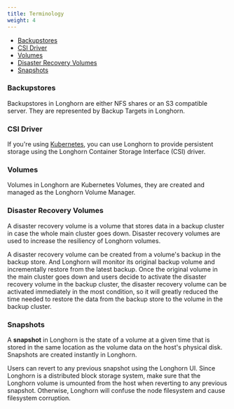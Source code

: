 ```yaml
---
title: Terminology
weight: 4
---
```


- [Backupstores](#backupstores)
- [CSI Driver](#csi-driver)
- [Volumes](#volumes)
- [Disaster Recovery Volumes](#disaster-recovery-volumes)
- [Snapshots](#snapshots)

### Backupstores

Backupstores in Longhorn are either NFS shares or an S3 compatible server. They are represented by Backup Targets in Longhorn.

### CSI Driver

If you're using [Kubernetes](https://kubernetes.io), you can use Longhorn to provide persistent storage using the Longhorn Container Storage Interface (CSI) driver.


### Volumes

Volumes in Longhorn are Kubernetes Volumes, they are created and managed as the Longhorn Volume Manager.

### Disaster Recovery Volumes

A disaster recovery volume is a volume that stores data in a backup cluster in case the whole main cluster goes down. Disaster recovery volumes are used to increase the resiliency of Longhorn volumes.

A disaster recovery volume can be created from a volume's backup in the backup store. And Longhorn will monitor its original backup volume and incrementally restore from the latest backup. Once the original volume in the main cluster goes down and users decide to activate the disaster recovery volume in the backup cluster, the disaster recovery volume can be activated immediately in the most condition, so it will greatly reduced the time needed to restore the data from the backup store to the volume in the backup cluster.

### Snapshots

A **snapshot** in Longhorn is the state of a volume at a given time that is stored in the same location as the volume data on the host's physical disk. Snapshots are created instantly in Longhorn.

Users can revert to any previous snapshot using the Longhorn UI. Since Longhorn is a distributed block storage system, make sure that the Longhorn volume is umounted from the host when reverting to any previous snapshot. Otherwise, Longhorn will confuse the node filesystem and cause filesystem corruption.